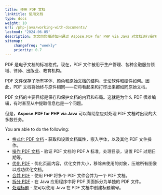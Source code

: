 ```yaml
---
title: 使用 PDF 文档
linktitle: 使用文档
type: docs
weight: 10
url: /php-java/working-with-documents/
lastmod: "2024-06-05"
description: 本文向您描述如何通过 Aspose.PDF for PHP via Java 对文档进行操作。
sitemap:
    changefreq: "weekly"
    priority: 0.7
---
```


PDF 是电子文档的标准格式。现在，PDF 文件被用于生产管理、各种金融服务领域、律师、出版业、教育机构。

PDF 文件保存了所有字体、颜色和原始文档的结构，无论软件和硬件如何。因此，PDF 文档将始终与原件相同——它将看起来和打印出来都如同原始文档。

PDF 文档的主要目标是保存和保护文档的内容和布局。这就是为什么 PDF 很难编辑，有时甚至从中提取信息也是一个问题。

但是，**Aspose.PDF for PHP via Java** 可以帮助您应对处理 PDF 文档时出现的大多数任务。

You are able to do the following:

- [格式化 PDF 文档](/pdf/php-java/formatting-pdf-document/) - 获取和设置文档属性，嵌入字体，以及其他 PDF 文件操作。
- [操作 PDF 文档](/pdf/php-java/manipulate-pdf-document/) - 验证 PDF 文档的 PDF A 标准，处理目录，设置 PDF 过期日期等。
- [优化 PDF](/pdf/php-java/optimize-pdf/) - 优化页面内容，优化文件大小，移除未使用的对象，压缩所有图像以成功优化文档。
- [合并 PDF](/pdf/php-java/merge-pdf-documents/) - 使用 PHP 将多个 PDF 文件合并为一个 PDF 文档。
- [拆分 PDF](/pdf/php-java/split-document/) - 在 Java 应用程序中将 PDF 页面拆分为单独的 PDF 文件。
- [处理标题](/pdf/php-java/working-with-headings/) - 您可以使用 Java 在 PDF 文档中创建标题编号。